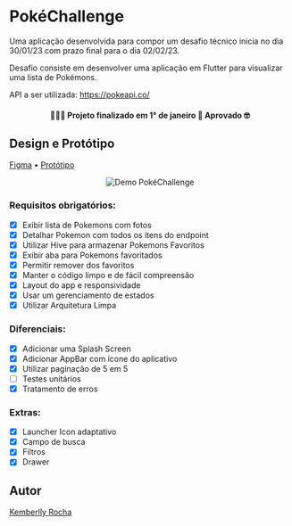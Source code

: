 
# PokéChallenge 

Uma aplicação desenvolvida para compor um desafio técnico inicia no dia 30/01/23 com prazo final para o dia 02/02/23.

Desafio consiste em desenvolver uma aplicação em Flutter para visualizar uma lista de Pokémons.

API a ser utilizada: https://pokeapi.co/


<h4 align="center"> 
 👨‍💻✅  Projeto finalizado em 1° de janeiro 🚀 Aprovado  🤓
</h4>


## Design e Protótipo

[Figma](https://www.figma.com/file/nvipmmFf1dbLYm5FZQQq2G/Pok%C3%A9Challenge?t=BckVDC80JfLKh3Up-6)
 • 
[Protótipo](https://www.figma.com/proto/nvipmmFf1dbLYm5FZQQq2G/Untitled?node-id=1%3A2&viewport=335%2C-86%2C0.31&scaling=scale-down&starting-point-node-id=5%3A63)


<p align="center">
  <img alt="Demo PokéChallenge" src="https://github.com/KemberllyKib3/pokemon-challenge/blob/main/demo-gif.gif">
</p>


### Requisitos obrigatórios:

- [x]  Exibir lista de Pokemons com fotos
- [x]  Detalhar Pokemon com todos os itens do endpoint
- [x]  Utilizar Hive para armazenar Pokemons Favoritos
- [x]  Exibir aba para Pokemons favoritados
- [x]  Permitir remover dos favoritos
- [x]  Manter o código limpo e de fácil compreensão
- [x]  Layout do app e responsividade
- [x]  Usar um gerenciamento de estados
- [x]  Utilizar Arquitetura Limpa

### Diferenciais:

- [x]  Adicionar uma Splash Screen
- [x]  Adicionar AppBar com ícone do aplicativo
- [x]  Utilizar paginação de 5 em 5
- [ ]  Testes unitários
- [x]  Tratamento de erros

### Extras:

- [x]  Launcher Icon adaptativo
- [x]  Campo de busca
- [x]  Filtros 
- [x]  Drawer 

## Autor

[Kemberlly Rocha](https://www.linkedin.com/in/kemberllyrochasilva/)

